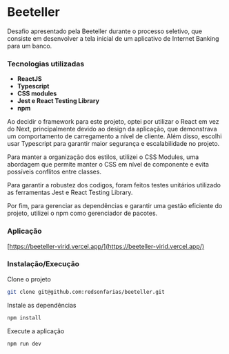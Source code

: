 

# Beeteller

Desafio apresentado pela Beeteller durante o processo seletivo, que consiste em desenvolver a tela inicial de um aplicativo de Internet Banking para um banco.

### Tecnologias utilizadas
- **ReactJS**
- **Typescript**
- **CSS modules**
- **Jest e React Testing Library**
- **npm**

Ao decidir o framework para este projeto, optei por utilizar o React em vez do Next, principalmente devido ao design da aplicação, que demonstrava um comportamento de carregamento a nível de cliente. Além disso, escolhi usar Typescript para garantir maior segurança e escalabilidade no projeto.

Para manter a organização dos estilos, utilizei o CSS Modules, uma abordagem que permite manter o CSS em nível de componente e evita possíveis conflitos entre classes.

Para garantir a robustez dos codigos, foram feitos testes unitários utilizado as ferramentas Jest e React Testing Library.

Por fim, para gerenciar as dependências e garantir uma gestão eficiente do projeto, utilizei o npm como gerenciador de pacotes.

### Aplicação
[https://beeteller-virid.vercel.app/](https://beeteller-virid.vercel.app/)

### Instalação/Execução
Clone o projeto
```sh
git clone git@github.com:redsonfarias/beeteller.git
```

Instale as dependências
```sh
npm install
```

Execute a aplicação
```sh
npm run dev
```
